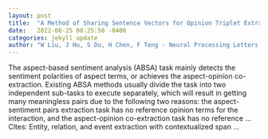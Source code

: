 ```yaml
---
layout: post
title:  "A Method of Sharing Sentence Vectors for Opinion Triplet Extraction"
date:   2022-06-25 08:25:58 -0400
categories: jekyll update
author: "W Liu, J Hu, S Du, H Chen, F Teng - Neural Processing Letters, 2022"
---
```

The aspect-based sentiment analysis (ABSA) task mainly detects the sentiment polarities of aspect terms, or achieves the aspect-opinion co-extraction. Existing ABSA methods usually divide the task into two independent sub-tasks to execute separately, which will result in getting many meaningless pairs due to the following two reasons: the aspect-sentiment pairs extraction task has no reference opinion terms for the interaction, and the aspect-opinion co-extraction task has no reference …
Cites: ‪Entity, relation, and event extraction with contextualized span …‬  